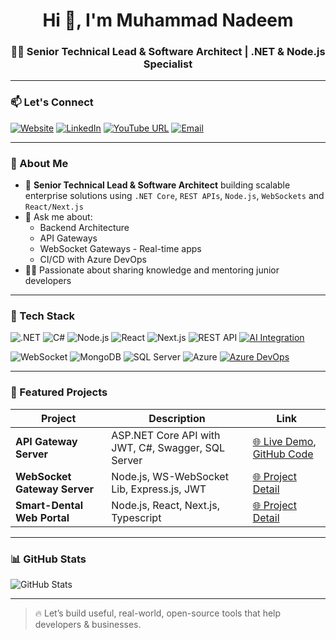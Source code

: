 <h1 align="center">Hi 👋, I'm Muhammad Nadeem</h1>
<h3 align="center">👨‍💻 Senior Technical Lead & Software Architect | .NET & Node.js Specialist </h3>

---

### 📫 Let's Connect

[![Website](https://img.shields.io/badge/Portfolio-2EA44F?style=for-the-badge&logo=google-chrome&logoColor=white)](https://mnadeem-portfolio.vercel.app/)
[![LinkedIn](https://img.shields.io/badge/-LinkedIn-blue?style=for-the-badge&logo=linkedin)](https://www.linkedin.com/in/muhammad-nadeem-a3321ba4/)
[![YouTube URL](https://img.shields.io/badge/YouTube-Subscribe-red?logo=youtube&style=for-the-badge)](https://www.youtube.com/@FastCodingPoint)
[![Email](https://img.shields.io/badge/-Email-blue?style=for-the-badge&logo=gmail&logoColor=white)](mailto:nadw95@yahoo.com)

---
### 💼 About Me

- 🔭 **Senior Technical Lead & Software Architect** building scalable enterprise solutions using `.NET Core`, `REST APIs`, `Node.js`, `WebSockets` and `React/Next.js`
- 💬 Ask me about:
  - Backend Architecture
  - API Gateways
  - WebSocket Gateways - Real-time apps
  - CI/CD with Azure DevOps
- 👨‍🏫 Passionate about sharing knowledge and mentoring junior developers

---

### 🚀 Tech Stack

![.NET](https://img.shields.io/badge/.NET-512BD4?style=for-the-badge&logo=dotnet&logoColor=white)
![C#](https://img.shields.io/badge/C%23-239120?style=for-the-badge&logo=c-sharp&logoColor=white)
![Node.js](https://img.shields.io/badge/Node.js-339933?style=for-the-badge&logo=node.js&logoColor=white)
![React](https://img.shields.io/badge/React-20232A?style=for-the-badge&logo=react&logoColor=61DAFB)
![Next.js](https://img.shields.io/badge/Next.js-000000?style=for-the-badge&logo=nextdotjs&logoColor=white)
![REST API](https://img.shields.io/badge/REST%20API-FF6C37?style=for-the-badge&logo=api&logoColor=white)
[![AI Integration](https://img.shields.io/badge/🤖_LLM_Integration-4B8DF8?style=for-the-badge&logo=openai&logoColor=white)](#)

![WebSocket](https://img.shields.io/badge/WebSocket-4c1?style=for-the-badge&logo=websocket&logoColor=white)
![MongoDB](https://img.shields.io/badge/MongoDB-4EA94B?style=for-the-badge&logo=mongodb&logoColor=white)
![SQL Server](https://img.shields.io/badge/SQL%20Server-CC2927?style=for-the-badge&logo=microsoftsqlserver&logoColor=white)
![Azure](https://img.shields.io/badge/Azure-0078D4?style=for-the-badge&logo=microsoftazure&logoColor=white)
[![Azure DevOps](https://img.shields.io/badge/Azure_DevOps-CI%2FCD-0078D7?style=for-the-badge&logo=azure-devops&logoColor=white)](#)

---

### 📂 Featured Projects

| Project | Description | Link |
|--------|-------------|------|
| **API Gateway Server** | ASP.NET Core API with JWT, C#, Swagger, SQL Server | [🌐 Live Demo](https://healthcare-webapi.azurewebsites.net/swagger/index.html),  [GitHub Code](https://github.com/mnadeem-dev/portfolio-nextjs-app) |
| **WebSocket Gateway Server** | Node.js, WS-WebSocket Lib, Express.js, JWT| [🌐 Project Detail](https://mnadeem-portfolio.vercel.app/projects/websocket-server) |
| **Smart-Dental Web Portal** | Node.js, React, Next.js, Typescript | [🌐 Project Detail](https://mnadeem-portfolio.vercel.app/projects/web-portal) |


---

### 📊 GitHub Stats

![GitHub Stats](https://github-readme-stats.vercel.app/api?username=mnadeem-dev&show_icons=true&theme=default)

---

> 🔥 Let’s build useful, real-world, open-source tools that help developers & businesses.

